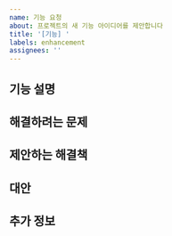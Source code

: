 ```yaml
---
name: 기능 요청
about: 프로젝트의 새 기능 아이디어를 제안합니다
title: '[기능] '
labels: enhancement
assignees: ''
---
```


## 기능 설명
<!-- 원하는 기능에 대한 간략한 설명 -->

## 해결하려는 문제
<!-- 이 기능이 어떤 문제를 해결하는지 설명 -->

## 제안하는 해결책
<!-- 이 기능을 구현하는 방법에 대한 아이디어 -->

## 대안
<!-- 고려한 다른 대안이 있다면 설명 -->

## 추가 정보
<!-- 기능 관련 스크린샷, 참고 자료 등 --> 